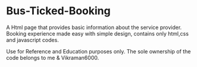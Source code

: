 # Bus-Ticked-Booking

A Html page that provides basic information about the service provider.
Booking experience made easy with simple design,
contains only html,css and javascript codes.

Use for Reference and Education purposes only.
The sole ownership of the code belongs to me & Vikraman6000.
